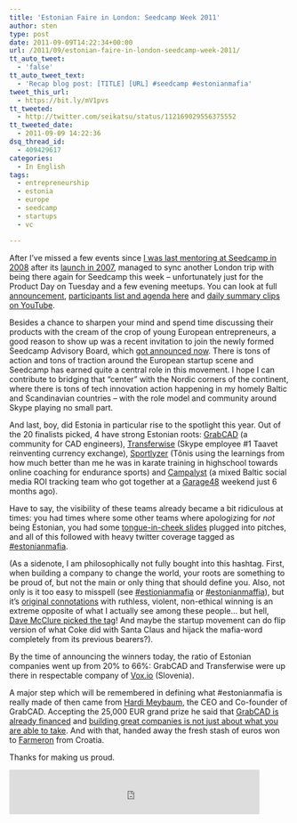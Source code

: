 ```yaml
---
title: 'Estonian Faire in London: Seedcamp Week 2011'
author: sten
type: post
date: 2011-09-09T14:22:34+00:00
url: /2011/09/estonian-faire-in-london-seedcamp-week-2011/
tt_auto_tweet:
  - 'false'
tt_auto_tweet_text:
  - 'Recap blog post: [TITLE] [URL] #seedcamp #estonianmafia'
tweet_this_url:
  - https://bit.ly/mV1pvs
tt_tweeted:
  - http://twitter.com/seikatsu/status/112169029556375552
tt_tweeted_date:
  - 2011-09-09 14:22:36
dsq_thread_id:
  - 409429617
categories:
  - In English
tags:
  - entrepreneurship
  - estonia
  - europe
  - seedcamp
  - startups
  - vc

---
```

After I&#8217;ve missed a few events since [I was last mentoring at Seedcamp in 2008][1] after its [launch in 2007][2], managed to sync another London trip with being there again for Seedcamp this week &#8211; unfortunately just for the Product Day on Tuesday and a few evening meetups. You can look at full [announcement][3], [participants list and agenda here][4] and [daily summary clips on YouTube][5].

Besides a chance to sharpen your mind and spend time discussing their products with the cream of the crop of young European entrepreneurs, a good reason to show up was a recent invitation to join the newly formed Seedcamp Advisory Board, which [got announced now][6]. There is tons of action and tons of traction around the European startup scene and Seedcamp has earned quite a central role in this movement. I hope I can contribute to bridging that &#8220;center&#8221; with the Nordic corners of the continent, where there is tons of tech innovation action happening in my homely Baltic and Scandinavian countries &#8211; with the role model and community around Skype playing no small part.
  
<!--more-->


  
And last, boy, did Estonia in particular rise to the spotlight this year. Out of the 20 finalists picked, 4 have strong Estonian roots: [GrabCAD][7] (a community for CAD engineers), [Transferwise][8] (Skype employee #1 Taavet reinventing currency exchange), [Sportlyzer][9] (Tõnis using the learnings from how much better than me he was in karate training in highschool towards online coaching for endurance sports) and [Campalyst][10] (a mixed Baltic social media ROI tracking team who got together at a [Garage48][11] weekend just 6 months ago).

Have to say, the visibility of these teams already became a bit ridiculous at times: you had times where some other teams where apologizing for _not_ being Estonian, you had some [tongue-in-cheek slides][12] plugged into pitches, and all of this followed with heavy twitter coverage tagged as [#estonianmafia][13].

(As a sidenote, I am philosophically not fully bought into this hashtag. First, when building a company to change the world, your roots are something to be proud of, but not the main or only thing that should define you. Also, not only is it too easy to misspell (see [#estionianmafia][14] or [#estonianmaffia][15]), but it&#8217;s [original connotations][16] with ruthless, violent, non-ethical winning is an extreme opposite of what I actually see among these people&#8230; but hell, [Dave McClure picked the tag][17]! And maybe the startup movement can do flip version of what Coke did with Santa Claus and hijack the mafia-word completely from its previous bearers?).

By the time of announcing the winners today, the ratio of Estonian companies went up from 20% to 66%: GrabCAD and Transferwise were up there in respectable company of [Vox.io][18] (Slovenia).

A major step which will be remembered in defining what #estonianmafia is really made of then came from [Hardi Meybaum][19], the CEO and Co-founder of GrabCAD. Accepting the 25,000 EUR grand prize he said that [GrabCAD is already financed][20] and [building great companies is not just about what you are able to take][21]. And with that, handed away the fresh stash of euros won to [Farmeron][22] from Croatia.

Thanks for making us proud.

<iframe src="http://www.facebook.com/plugins/like.php?href=http%3A%2F%2Fsten.tamkivi.com%2F2011%2F09%2Festonian-faire-in-london-seedcamp-week-2011%2F&layout=standard&show_faces=true&width=450&action=like&colorscheme=light&height=80" scrolling="no" frameborder="0" style="border:none; overflow:hidden; width:450px; height:80px;" allowTransparency="true"></iframe>

 [1]: http://sten.tamkivi.com/2008/09/seedcamp_2008_was_fun/ "Seedcamp 2008 was fun"
 [2]: http://sten.tamkivi.com/2007/07/invitation_spend_some_time_in/ "Invitation: spend a week in London to get your startup kickstarted"
 [3]: http://www.seedcamp.com/2011/09/seedcamp-week-breaking-records-yet-again.html
 [4]: http://www.seedcamp.com/events/seedcamp-week-2011
 [5]: http://www.youtube.com/user/seedcamp
 [6]: http://www.seedcamp.com/2011/09/our-new-advisory-board-and-investors.html
 [7]: http://grabcad.com
 [8]: http://transwerwise.com
 [9]: http://www.sportlyzer.com/
 [10]: http://campalyst.com
 [11]: http://garage48.org
 [12]: http://robinwauters.posterous.com/haha-awesome-slide-seedcamp-estonianmafia-est
 [13]: http://twitter.com/#!/search/%23estonianmafia
 [14]: http://twitter.com/#!/search/%23estionianmafia
 [15]: http://twitter.com/#!/search/%23estionianmaffia
 [16]: http://en.wikipedia.org/wiki/Estonian_mafia
 [17]: http://twitter.com/#!/davemcclure/status/106482485147336704
 [18]: http://vox.io
 [19]: http://www.linkedin.com/pub/hardi-meybaum/6/361/9a5
 [20]: http://www.crunchbase.com/company/grabcad
 [21]: http://twitter.com/#!/hardi_meybaum/status/112139744984571904
 [22]: http://farmeron.com